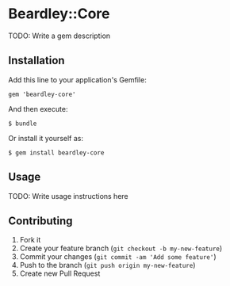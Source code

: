 # Beardley::Core

TODO: Write a gem description

## Installation

Add this line to your application's Gemfile:

    gem 'beardley-core'

And then execute:

    $ bundle

Or install it yourself as:

    $ gem install beardley-core

## Usage

TODO: Write usage instructions here

## Contributing

1. Fork it
2. Create your feature branch (`git checkout -b my-new-feature`)
3. Commit your changes (`git commit -am 'Add some feature'`)
4. Push to the branch (`git push origin my-new-feature`)
5. Create new Pull Request
